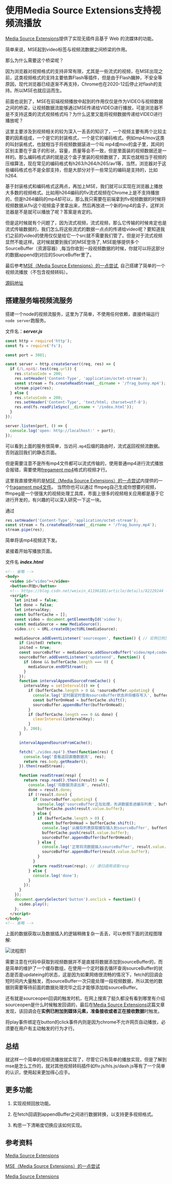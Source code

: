 # 使用Media Source Extensions支持视频流播放

[tag]:video|MSE|stream
[create]:2020-08-24

[Media Source Extensions](https://developer.mozilla.org/zh-CN/docs/Web/API/Media_Source_Extensions_API)提供了实现无插件且基于 Web 的流媒体的功能。

简单来说，MSE起到video标签与视频流数据之间桥梁的作用。

那么为什么需要这个桥梁呢？

因为浏览器对视频格式的支持非常有限，尤其是一些流式的视频，在MSE出现之前，这类视频格式的支持主要依靠Flash等插件，但是由于Flash臃肿，不安全等原因，现代浏览器已经逐渐不再支持，Chrome也在2020-12后停止对flash的支持。所以MSE也就应运而生。

前面也说到了，MSE在前端视频播放中起到的作用仅仅是作为VIDEO与视频数据之间的桥梁，让视频数据流能够通过MSE传递给VIDEO进行播放，可是浏览器不是不支持这类的流式视频格式吗？为什么这里又能将视频数据传递给VIDEO进行播放呢？

这里主要涉及到视频相关的较为深入一丢丢的知识了，一个视频主要有两个比较主要的因素组成，一个是它的封装格式，一个是它的编码格式。例如mp4/mov这类的叫封装格式，也就相当于将视频数据装进一个叫 mp4或mov的盒子里，其间的区别主要在于盒子的形状，容量，质量等会不一致，但是里面装的视频数据还是一样的。那么编码格式讲的就是这个盒子里装的视频数据了，其实也就相当于视频的压缩算法，现在常见的编码格式有h263/h264/h265/av1等，当然，浏览器对于这些编码格式也不是全部支持，但是大部分对于一些常见的编码是支持的，比如h264.

基于封装格式和编码格式这两点，再加上MSE，我们就可以实现在浏览器上播放大多数的视频格式。比如用h264编码的flv流式视频在Chrome上是不支持播放的，但是h264编码的mp4却可以，那么我只需要在前端拿到flv视频数据的时候将视频数据从flv这个视频盒子里拿出来，然后再放进一个新的mp4的盒子，这样浏览器是不是就可以播放了呢？答案是肯定的。

但是这时候就有个问题了，因为流式视频，流式视频，那么它传输的时候肯定也是流式传输数据的，我们怎么将这些流式的数据一点点的传递给video呢？要知道我们之前的video的使用仅仅是给它一个src就不需要我们管了。但是对于流式视频显然不能这样。这时候就要到我们的MSE登场了, MSE能够提供多个SourceBuffer（资源容器）,每当你收到一段视频数据的时候，你就可以将这部分的数据append到对应的SourceBuffer里了。

最后参考[MSE（Media Source Extensions）的一点尝试](https://blog.csdn.net/weixin_41196185/article/details/82229244), 自己搭建了简单的一个视频流播放（不包含视频转码）。

[源码地址](https://github.com/sansui-orz/blog/tree/master/demos/video-live/mse)

## 搭建服务端视频流服务

搭建一个node的视频流服务，这里为了简单，不使用任何依赖，直接终端运行`node server`跑服务。

文件名：***server.js***

```js
const http = require('http');
const fs = require('fs');

const port = 3001;

const server = http.createServer((req, res) => {
  if (/\.mp4$/.test(req.url)) {
    res.statusCode = 200;
    res.setHeader('Content-Type', 'application/octet-stream');
    const stream = fs.createReadStream(__dirname + '/frag_bunny.mp4');
    stream.pipe(res);
  } else {
    res.statusCode = 200;
    res.setHeader('Content-Type', 'text/html; charset=utf-8');
    res.end(fs.readFileSync(__dirname + '/index.html'));
  }
});

server.listen(port, () => {
  console.log('open: http://localhost:' + port);
});
```

可以看到上面的服务很简单，当访问`.mp4`后缀的路由时，流式返回视频流数据。否则返回我们的静态页面。

但是需要注意不是所有mp4文件都可以流式传输的，使用普通mp4进行流式播放会报错，需要使用[fregament mp4](https://blog.csdn.net/lyuan1314/article/details/9289827)格式的视频才行。

这里我直接使用的是[MSE（Media Source Extensions）的一点尝试](https://blog.csdn.net/weixin_41196185/article/details/82229244)内提供的一个[fragament mp4文件](https://raw.githubusercontent.com/nickdesaulniers/netfix/gh-pages/demo/frag_bunny.mp4)。 当然你也可以通过 ffmpeg自己生成你想要的视频，ffmpeg是一个很强大的视频处理工具库，市面上很多的视频相关应用都是基于它进行开发的，有兴趣的可以深入研究一下这一块。

通过

```js
res.setHeader('Content-Type', 'application/octet-stream');
const stream = fs.createReadStream(__dirname + '/frag_bunny.mp4');
stream.pipe(res);
```

简单将该mp4视频流下发。

紧接着开始写播放页面。

文件名 ***index.html***

```html
<!-- 省略 -->
<body>
  <video id="video"></video>
  <button>开始</button>
  <!-- https://blog.csdn.net/weixin_41196185/article/details/82229244 -->
  <script>
    let inited = false;
    let done = false;
    let intervalKey;
    const bufferCache = [];
    const video = document.getElementById('video');
    const mediaSource = new MediaSource();
    video.src = URL.createObjectURL(mediaSource);

    mediaSource.addEventListener('sourceopen', function() { // 实例已附加到媒体元素，准备接收或者正在接收数据 https://developers.google.com/web/fundamentals/media/mse/basics
      if (inited) return;
      inited = true;
      const sourceBuffer = mediaSource.addSourceBuffer('video/mp4;codecs="avc1.42E01E,mp4a.40.2"');
      sourceBuffer.addEventListener('updateend', function() {
        if (done && bufferCache.length === 0) {
          mediaSource.endOfStream();
        }
      });
      function intervalAppendSourceFromCache() {
        intervalKey = setInterval(() => {
          if (bufferCache.length > 0 && !sourceBuffer.updating) {
            console.log('定时器定时查询sourceBuffer状态并将缓存写入', bufferCache);
            const bufferOnHead = bufferCache.shift();
            sourceBuffer.appendBuffer(bufferOnHead);
          }
          if (bufferCache.length === 0 && done) {
            clearInterval(intervalKey);
          }
        }, 200);
      }

      intervalAppendSourceFromCache();

      fetch('./video.mp4').then(function(res) {
        console.log('查看返回直播数据流', res);
        return res.body.getReader();
      }).then(readStream);

      function readStream(resp) {
        return resp.read().then((result) => {
          console.log('将数据流读出来', result);
          done = result.done;
          if (!result.done) {
            if (sourceBuffer.updating) {
              console.log('sourceBuffer正在处理，先讲数据丢进缓存列表', bufferCache);
              bufferCache.push(result.value.buffer);
            } else {
              if (bufferCache.length > 0) {
                const bufferOnHead = bufferCache.shift();
                console.log('从缓存列表获取缓存插入到sourceBuffer', bufferOnHead);
                bufferCache.push(result.value.buffer);
                sourceBuffer.appendBuffer(bufferOnHead);
              } else {
                console.log('正常将流数据插入sourceBuffer', result.value.buffer);
                sourceBuffer.appendBuffer(result.value.buffer);
              }
            }
            return readStream(resp); // 递归调用读取resp
          } else {
            console.log('done');
          }
        });
      }
    });
    document.querySelector('button').onclick = function() {
      video.play();
    };
  </script>
</body>
<!-- 省略 -->
```

上面的数据获取以及数据插入的逻辑稍微复杂一丢丢，可以参照下面的流程图理解:

![流程图1](../images/lct.drawio.png)

需要注意在代码中获取到视频数据并不是直接将数据添加到sourceBuffer的，而是简单的维护了一个缓存数组，在使用一个定时器去循环查询sourceBuffer的状态是否是updateing的状态，这是因为如果网络很流畅的情况下，fetch的回调会短时间内大量触发，而sourceBuffer一次只能处理一段视频数据，所以其他的数据则需要等待前面的数据处理完毕之后才能够添加给sourceBuffer。

还有就是sourceopen回调的触发时机，在网上搜索了挺久都没有看到哪里有介绍sourceopen是什么时候触发回调的，最后在[Media Source Extensions](https://developers.google.com/web/fundamentals/media/mse/basics)这篇文章发现，该回调会在**实例已附加到媒体元素，准备接收或者正在接收数据**时触发。

将play事件绑定在button的click事件内则是因为chrome不允许网页自动播放，必须要在用户有主动触发的行为才行。

## 总结

就这样一个简单的视频流播放就实现了，尽管它只有简单的播放实现，但是了解到mse是怎么工作的，就对其他视频转码插件如flv.js/hls.js/dash.js等有了一个简单的认识，使用起来更加得心应手。

## 更多功能

1. 实现视频回放功能。

2. 在fetch回调到appendBuffer之间进行数据转换，以支持更多视频格式。

3. 构思一下清晰度切换应该如何实现。

## 参考资料

[Media Source Extensions](https://developers.google.com/web/fundamentals/media/mse/basics)

[MSE（Media Source Extensions）的一点尝试](https://blog.csdn.net/weixin_41196185/article/details/82229244)

[Media Source Extensions](https://developer.mozilla.org/zh-CN/docs/Web/API/Media_Source_Extensions_API)
